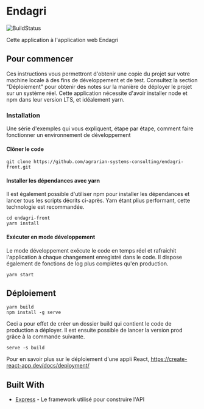 # Endagri

![BuildStatus](https://img.shields.io/badge/Build-Passing-brightgreen.svg) 

Cette application à l'application web Endagri

## Pour commencer

Ces instructions vous permettront d'obtenir une copie du projet sur votre machine locale à des fins de développement et de test. Consultez la section "Déploiement" pour obtenir des notes sur la manière de déployer le projet sur un système réel. Cette application nécessite d'avoir installer node et npm dans leur version LTS, et idéalement yarn.

### Installation

Une série d'exemples qui vous expliquent, étape par étape, comment faire fonctionner un environnement de développement

#### Clôner le code
```
git clone https://github.com/agrarian-systems-consulting/endagri-front.git
```
#### Installer les dépendances avec yarn
Il est également possible d'utiliser npm pour installer les dépendances et lancer tous les scripts décrits ci-après. Yarn étant plius performant, cette technologie est recommandée.

```
cd endagri-front
yarn install
```
#### Exécuter en mode développement
Le mode développement exécute le code en temps réel et rafraichit l'application à chaque changement enregistré dans le code. Il dispose également de fonctions de log plus complètes qu'en production.
```
yarn start
```


## Déploiement
```
yarn build
npm install -g serve

```
Ceci a pour effet de créer un dossier build qui contient le code de production a déployer.
Il est ensuite possible de lancer la version prod grâce à la commande suivante.
```
serve -s build
```
Pour en savoir plus sur le déploiement d'une appli React,  https://create-react-app.dev/docs/deployment/

## Built With

- [Express](https://expressjs.com/fr/) - Le framework utilisé pour construire l'API


